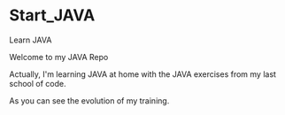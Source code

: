 # Start_JAVA
Learn JAVA


Welcome to my JAVA Repo

Actually, I'm learning JAVA at home with the JAVA exercises from my last school of code.

As you can see the evolution of my training.
